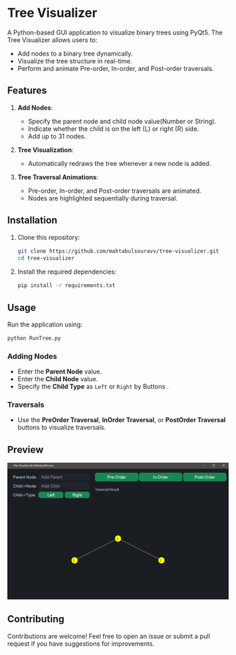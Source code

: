 # Tree Visualizer

A Python-based GUI application to visualize binary trees using PyQt5. The Tree Visualizer allows users to:

- Add nodes to a binary tree dynamically.
- Visualize the tree structure in real-time.
- Perform and animate Pre-order, In-order, and Post-order traversals.

## Features

1. **Add Nodes**: 
   - Specify the parent node and child node value(Number or String).
   - Indicate whether the child is on the left (L) or right (R) side.
   - Add up to 31 nodes.

2. **Tree Visualization**:
   - Automatically redraws the tree whenever a new node is added.

3. **Tree Traversal Animations**:
   - Pre-order, In-order, and Post-order traversals are animated.
   - Nodes are highlighted sequentially during traversal.

## Installation

1. Clone this repository:
   ```bash
   git clone https://github.com/mahtabulsouravv/tree-visualizer.git
   cd tree-visualizer
   ```

2. Install the required dependencies:
   ```bash
   pip install -r requirements.txt
   ```

## Usage

Run the application using:
```bash
python RunTree.py
```

### Adding Nodes
- Enter the **Parent Node** value.
- Enter the **Child Node** value.
- Specify the **Child Type** as `Left` or `Right` by Buttons .

### Traversals
- Use the **PreOrder Traversal**, **InOrder Traversal**, or **PostOrder Traversal** buttons to visualize traversals.

## Preview

![Tree Visualizer](https://github.com/mahtabulsouravv/tree-visualizer/blob/main/Resources/Preview.PNG)


## Contributing

Contributions are welcome! Feel free to open an issue or submit a pull request if you have suggestions for improvements.
